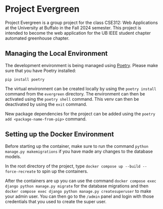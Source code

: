# Project Evergreen

Project Evergreen is a group project for the class CSE312: Web Applications at the University at Buffalo in the Fall 2024 semester. This project is intended to become the web application for the UB IEEE student chapter automated greenhouse chapter. 

## Managing the Local Environment

The development environment is being managed using [Poetry](https://python-poetry.org/). Please make sure that you have Poetry installed:
```shell
pip install poetry
```

The virtual environment can be created locally by using the `poetry install` command from the `evergreen` directory. The environment can then be activated using the `poetry shell` command. This venv can then be deactivated by using the `exit` command. 

New package dependencies for the project can be added using the `poetry add <package-name-from-pip>` command. 


## Setting up the Docker Environment

Before starting up the container, make sure to run the command `python manage.py makemigrations` if you have made any changes to the database models. 

In the root directory of the project, type `docker compose up --build --force-recreate` to spin up the containers. 

After the containers are up you can use the command `docker compose exec django python manage.py migrate` for the database migrations and then `docker compose exec django python manage.py createsuperuser` to make your admin user. You can then go to the `/admin` panel and login with those credentials that you used to create the super user. 
